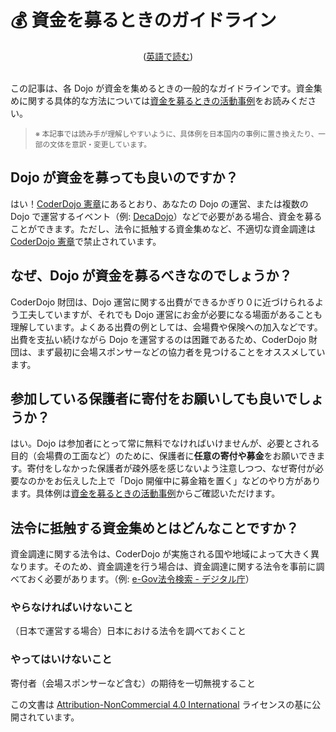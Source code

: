# 💰 資金を募るときのガイドライン
<center>(<a href="/docs/fundraising-guidelines_en">英語で読む</a>)</center>
<br/>

この記事は、各 Dojo が資金を集めるときの一般的なガイドラインです。資金集めに関する具体的な方法については[資金を募るときの活動事例](/docs/fundraising-methods)をお読みください。

<blockquote>
  <small>※
    本記事では読み手が理解しやすいように、具体例を日本国内の事例に置き換えたり、一部の文体を意訳・変更しています。</small>
</blockquote>


## Dojo が資金を募っても良いのですか？

はい！[CoderDojo 憲章](/charter)にあるとおり、あなたの Dojo の運営、または複数の Dojo で運営するイベント（例: [DecaDojo](https://decadojo.coderdojo.jp/)）などで必要がある場合、資金を募ることができます。ただし、法令に抵触する資金集めなど、不適切な資金調達は [CoderDojo 憲章](/charter)で禁止されています。

## なぜ、Dojo が資金を募るべきなのでしょうか？

CoderDojo 財団は、Dojo 運営に関する出費ができるかぎり０に近づけられるよう工夫していますが、それでも Dojo 運営にお金が必要になる場面があることも理解しています。よくある出費の例としては、会場費や保険への加入などです。出費を支払い続けながら Dojo を運営するのは困難であるため、CoderDojo 財団は、まず最初に会場スポンサーなどの協力者を見つけることをオススメしています。

## 参加している保護者に寄付をお願いしても良いでしょうか？

はい。Dojo は参加者にとって常に無料でなければいけませんが、必要とされる目的（会場費の工面など）のために、保護者に**任意の寄付や募金**をお願いできます。寄付をしなかった保護者が疎外感を感じないよう注意しつつ、なぜ寄付が必要なのかをお伝えした上で「Dojo 開催中に募金箱を置く」などのやり方があります。具体例は[資金を募るときの活動事例](/docs/fundraising-methods)からご確認いただけます。

## 法令に抵触する資金集めとはどんなことですか？

資金調達に関する法令は、CoderDojo が実施される国や地域によって大きく異なります。そのため、資金調達を行う場合は、資金調達に関する法令を事前に調べておく必要があります。（例: [e-Gov法令検索 - デジタル庁](https://elaws.e-gov.go.jp/)）

### やらなければいけないこと
（日本で運営する場合）日本における法令を調べておくこと 

### やってはいけないこと
寄付者（会場スポンサーなど含む）の期待を一切無視すること
<br/>

この文書は [Attribution-NonCommercial 4.0 International](https://creativecommons.org/licenses/by-nc/4.0/deed.ja) ライセンスの基に公開されています。
